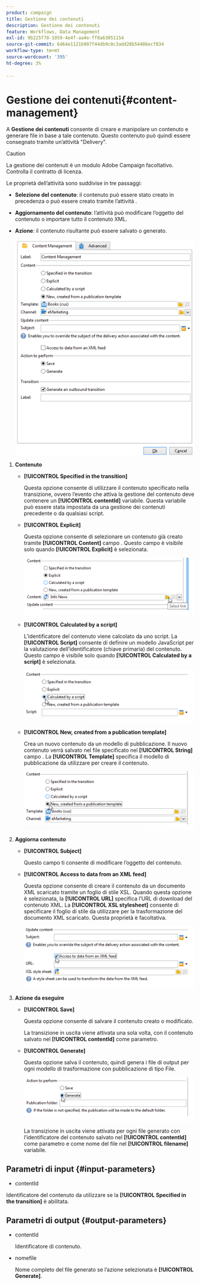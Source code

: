 ```yaml
---
product: campaign
title: Gestione dei contenuti
description: Gestione dei contenuti
feature: Workflows, Data Management
exl-id: 9b225f78-1959-4e4f-aa4e-ff8a63051154
source-git-commit: 6464e1121b907f44db9c0c3add28b54486ecf834
workflow-type: tm+mt
source-wordcount: '395'
ht-degree: 3%

---
```


# Gestione dei contenuti{#content-management}

A **Gestione dei contenuti** consente di creare e manipolare un contenuto e generare file in base a tale contenuto. Questo contenuto può quindi essere consegnato tramite un’attività &quot;Delivery&quot;.

>[!CAUTION]
>
>La gestione dei contenuti è un modulo Adobe Campaign facoltativo. Controlla il contratto di licenza.

Le proprietà dell’attività sono suddivise in tre passaggi:

* **Selezione del contenuto**: il contenuto può essere stato creato in precedenza o può essere creato tramite l’attività .
* **Aggiornamento del contenuto**: l’attività può modificare l’oggetto del contenuto o importare tutto il contenuto XML.
* **Azione**: il contenuto risultante può essere salvato o generato.

   ![](assets/content_mgmt_edit.png)

1. **Contenuto**

   * **[!UICONTROL Specified in the transition]**

      Questa opzione consente di utilizzare il contenuto specificato nella transizione, ovvero l’evento che attiva la gestione del contenuto deve contenere un **[!UICONTROL contentId]** variabile. Questa variabile può essere stata impostata da una gestione dei contenuti precedente o da qualsiasi script.

   * **[!UICONTROL Explicit]**

      Questa opzione consente di selezionare un contenuto già creato tramite **[!UICONTROL Content]** campo . Questo campo è visibile solo quando **[!UICONTROL Explicit]** è selezionata.

      ![](assets/content_mgmt_explicit.png)

   * **[!UICONTROL Calculated by a script]**

      L’identificatore del contenuto viene calcolato da uno script. La **[!UICONTROL Script]** consente di definire un modello JavaScript per la valutazione dell’identificatore (chiave primaria) del contenuto. Questo campo è visibile solo quando **[!UICONTROL Calculated by a script]** è selezionata.

      ![](assets/content_mgmt_script.png)

   * **[!UICONTROL New, created from a publication template]**

      Crea un nuovo contenuto da un modello di pubblicazione. Il nuovo contenuto verrà salvato nel file specificato nel **[!UICONTROL String]** campo . La **[!UICONTROL Template]** specifica il modello di pubblicazione da utilizzare per creare il contenuto.

      ![](assets/content_mgmt_new.png)

1. **Aggiorna contenuto**

   * **[!UICONTROL Subject]**

      Questo campo ti consente di modificare l’oggetto del contenuto.

   * **[!UICONTROL Access to data from an XML feed]**

      Questa opzione consente di creare il contenuto da un documento XML scaricato tramite un foglio di stile XSL. Quando questa opzione è selezionata, la **[!UICONTROL URL]** specifica l’URL di download del contenuto XML. La **[!UICONTROL XSL stylesheet]** consente di specificare il foglio di stile da utilizzare per la trasformazione del documento XML scaricato. Questa proprietà è facoltativa.

      ![](assets/content_mgmt_xmlcontent.png)

1. **Azione da eseguire**

   * **[!UICONTROL Save]**

      Questa opzione consente di salvare il contenuto creato o modificato.

      La transizione in uscita viene attivata una sola volta, con il contenuto salvato nel **[!UICONTROL contentId]** come parametro.

   * **[!UICONTROL Generate]**

      Questa opzione salva il contenuto, quindi genera i file di output per ogni modello di trasformazione con pubblicazione di tipo File.

      ![](assets/content_mgmt_generate.png)

      La transizione in uscita viene attivata per ogni file generato con l’identificatore del contenuto salvato nel **[!UICONTROL contentId]** come parametro e come nome del file nel **[!UICONTROL filename]** variabile.

## Parametri di input {#input-parameters}

* contentId

Identificatore del contenuto da utilizzare se la **[!UICONTROL Specified in the transition]** è abilitata.

## Parametri di output {#output-parameters}

* contentId

   Identificatore di contenuto.

* nomefile

   Nome completo del file generato se l’azione selezionata è **[!UICONTROL Generate]**.
